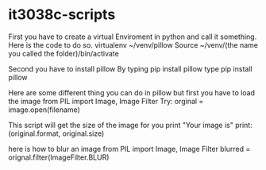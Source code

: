 # it3038c-scripts

First you have to create a virtual Enviroment in python and call it something. Here is the code to do so.
virtualenv ~/venv/pillow
Source ~/venv/(the name you called the folder)/bin/activate

Second you have to install pillow By typing pip install pillow
type pip install pillow

Here are some different thing you can do in pillow but first you have to load the image
from PIL import Image, Image Filter
Try:
orginal = image.open(filename)

This script will get the size of the image for you
print "Your image is"
print:(original.format, original.size)


here is how to blur an image 
from PIL import Image, Image Filter
blurred = orignal.filter(ImageFilter.BLUR)


